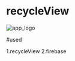 # recycleView

![app_logo](https://user-images.githubusercontent.com/98084620/187091667-c0fda61a-9cff-4972-b944-a210135c1698.PNG)


#used

1.recycleView
2.firebase

